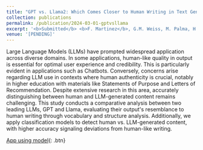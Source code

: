 ```yaml
---
title: "GPT vs. Llama2: Which Comes Closer to Human Writing in Text Generation?"
collection: publications
permalink: /publication/2024-03-01-gptvsllama
excerpt: '<b>Submitted</b> <b>F. Martinez</b>, G.M. Weiss, M. Palma, H. Xue, A. Borelli, Y. Zhao, "GPT vs. Llama2: Which Comes Closer to Human Writing in Text Generation?"'
venue: '[PENDING]'
---
```

Large Language Models (LLMs) have prompted widespread application across diverse domains. In some applications, human-like quality in output is essential for optimal user experience and credibility. This is particularly evident in applications such as Chatbots. Conversely, concerns arise regarding LLM use in contexts where human authenticity is crucial, notably in higher education with materials like Statements of Purpose and Letters of Recommendation. Despite extensive research in this area, accurately distinguishing between human and LLM-generated content remains challenging. This study conducts a comparative analysis between two leading LLMs, GPT and Llama, evaluating their output's resemblance to human writing through vocabulary and structure analysis. Additionally, we apply classification models to detect human vs. LLM-generated content, with higher accuracy signaling deviations from human-like writing.


<!-- [Code](https://github.com/ferdmartin/appdocs){: .btn} -->
[App using model](https://huggingface.co/spaces/GradApplicationDocuments/GradApp){: .btn}
